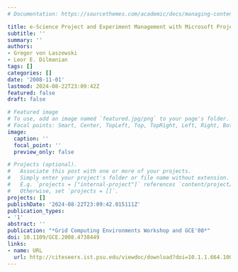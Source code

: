 ```yaml
---
# Documentation: https://sourcethemes.com/academic/docs/managing-content/

title: e-Science Project and Experiment Management with Microsoft Project
subtitle: ''
summary: ''
authors:
- Gregor von Laszewski
- Leor E. Dilmanian
tags: []
categories: []
date: '2008-11-01'
lastmod: 2024-08-22T23:09:42Z
featured: false
draft: false

# Featured image
# To use, add an image named `featured.jpg/png` to your page's folder.
# Focal points: Smart, Center, TopLeft, Top, TopRight, Left, Right, BottomLeft, Bottom, BottomRight.
image:
  caption: ''
  focal_point: ''
  preview_only: false

# Projects (optional).
#   Associate this post with one or more of your projects.
#   Simply enter your project's folder or file name without extension.
#   E.g. `projects = ["internal-project"]` references `content/project/deep-learning/index.md`.
#   Otherwise, set `projects = []`.
projects: []
publishDate: '2024-08-22T23:09:42.015111Z'
publication_types:
- '1'
abstract: ''
publication: "*Grid Computing Environments Workshop and GCE'08*"
doi: 10.1109/GCE.2008.4738449
links:
- name: URL
  url: http://citeseerx.ist.psu.edu/viewdoc/download?doi=10.1.1.664.1008&rep=rep1&type=pdf
---
```

